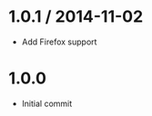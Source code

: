 1.0.1 / 2014-11-02 
==================
 * Add Firefox support

1.0.0
==================
 * Initial commit
